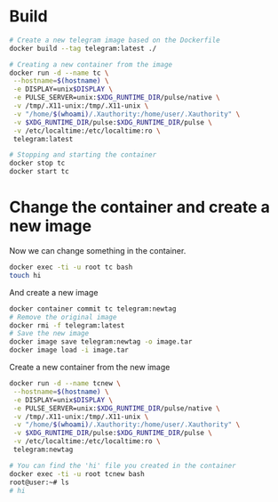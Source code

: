 
# Build

```bash
# Create a new telegram image based on the Dockerfile 
docker build --tag telegram:latest ./

# Creating a new container from the image
docker run -d --name tc \
 --hostname=$(hostname) \
 -e DISPLAY=unix$DISPLAY \
 -e PULSE_SERVER=unix:$XDG_RUNTIME_DIR/pulse/native \
 -v /tmp/.X11-unix:/tmp/.X11-unix \
 -v "/home/$(whoami)/.Xauthority:/home/user/.Xauthority" \
 -v $XDG_RUNTIME_DIR/pulse:$XDG_RUNTIME_DIR/pulse \
 -v /etc/localtime:/etc/localtime:ro \
 telegram:latest

# Stopping and starting the container
docker stop tc
docker start tc
```

# Change the container and create a new image

Now we can change something in the container.

```bash
docker exec -ti -u root tc bash
touch hi
```

And create a new image

```bash
docker container commit tc telegram:newtag
# Remove the original image
docker rmi -f telegram:latest
# Save the new image
docker image save telegram:newtag -o image.tar
docker image load -i image.tar
```

Create a new container from the new image

```bash
docker run -d --name tcnew \
 --hostname=$(hostname) \
 -e DISPLAY=unix$DISPLAY \
 -e PULSE_SERVER=unix:$XDG_RUNTIME_DIR/pulse/native \
 -v /tmp/.X11-unix:/tmp/.X11-unix \
 -v "/home/$(whoami)/.Xauthority:/home/user/.Xauthority" \
 -v $XDG_RUNTIME_DIR/pulse:$XDG_RUNTIME_DIR/pulse \
 -v /etc/localtime:/etc/localtime:ro \
 telegram:newtag

# You can find the 'hi' file you created in the container 
docker exec -ti -u root tcnew bash
root@user:~# ls
# hi
```
